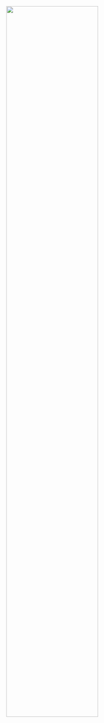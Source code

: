 <link href="style.css" rel="stylesheet"></link><a href="#" style="cursor: default;"><link href="style.css" rel="stylesheet"></link><img src="https://metrics.lecoq.io/Bluehatcoders?template=classic&languages=1&isocalendar=1&introduction=1&stars=1&lines=1&notable=1&tweets=1&isocalendar.duration=full-year&languages.limit=8&languages.colors=github&languages.threshold=0%25&introduction.title=true&stars.limit=10&notable.repositories=true&tweets.attachments=true&tweets.limit=5&tweets.user=.user.twitter&config.twemoji=true" width="70%" style="cursor: default;margin-left: 45px;"/><link href="style.css" rel="stylesheet"></link></a>
